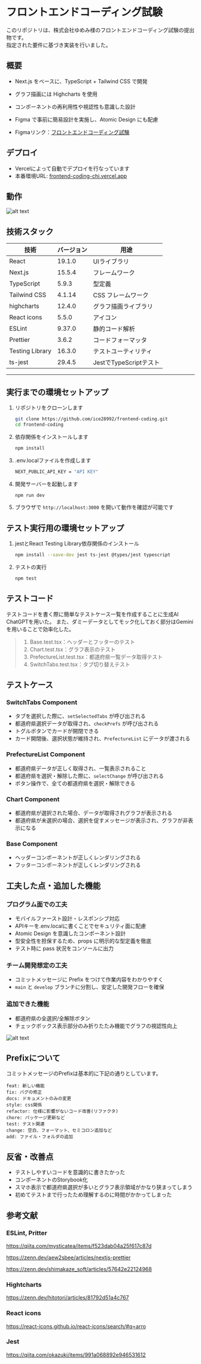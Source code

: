 # フロントエンドコーディング試験

このリポジトリは、株式会社ゆめみ様のフロントエンドコーディング試験の提出物です。  
指定された要件に基づき実装を行いました。

##  概要
- Next.js をベースに、TypeScript + Tailwind CSS で開発
- グラフ描画には Highcharts を使用
- コンポーネントの再利用性や視認性も意識した設計
- Figma で事前に簡易設計を実施し、Atomic Design にも配慮

- Figmaリンク：[フロントエンドコーディング試験](https://www.figma.com/design/SOGqrrZQQgbricSlpvVEbK/%E3%83%95%E3%83%AD%E3%83%B3%E3%83%88%E3%82%A8%E3%83%B3%E3%83%89?node-id=0-1&p=f&t=j4tbmMnEgcyFPff9-0)

## デプロイ

- Vercelによって自動でデプロイを行なっています
- 本番環境URL: [frontend-coding-chi.vercel.app](frontend-coding-chi.vercel.app)

## 動作
![alt text](動作-1.gif)

## 技術スタック

|技術              |バージョン    |用途                       |
|-----------------|------------|---------------------------|
|React            |19.1.0      | UIライブラリ               |
|Next.js          |15.5.4      | フレームワーク              |
|TypeScript       |5.9.3       | 型定義                     |
|Tailwind CSS     |4.1.14      | CSS フレームワーク           |
|highcharts       |12.4.0      | グラフ描画ライブラリ          |
|React icons      |5.5.0       | アイコン                     |
|ESLint           |9.37.0      | 静的コード解析               |
|Prettier         |3.6.2       | コードフォーマッタ            |
|Testing Library  |16.3.0      | テストユーティリティ           |
|ts-jest          |29.4.5      | JestでTypeScriptテスト       |

---

## 実行までの環境セットアップ

1. リポジトリをクローンします

   ```bash
   git clone https://github.com/ice28992/frontend-coding.git
   cd frontend-coding
   ```

2. 依存関係をインストールします

   ```bash
   npm install
   ```

3. .env.localファイルを作成します

    ```bash
    NEXT_PUBLIC_API_KEY = "API KEY"
    ```

4. 開発サーバーを起動します

   ```bash
   npm run dev
   ```

5. ブラウザで `http://localhost:3000` を開いて動作を確認が可能です


## テスト実行用の環境セットアップ

1. jestとReact Testing Library依存関係のインストール

    ```bash
    npm install --save-dev jest ts-jest @types/jest typescript
    ```

2. テストの実行

    ```bash
    npm test
    ```

## テストコード
テストコードを書く際に簡単なテストケース一覧を作成することに生成AI ChatGPTを用いた。
また、ダミーデータとしてモック化しておく部分はGeminiを用いることで効率化した。

>  1. Base.test.tsx：ヘッダーとフッターのテスト
>  2. Chart.test.tsx：グラフ表示のテスト
>  3. PrefectureList.test.tsx：都道府県一覧データ取得テスト
>  4. SwitchTabs.test.tsx：タブ切り替えテスト

## テストケース

### SwitchTabs Component
- タブを選択した際に、`setSelectedTabs` が呼び出される
- 都道府県選択データが取得され、`checkPrefs` が呼び出される
- トグルボタンでカードが開閉できる
- カード開閉後、選択状態が維持され、`PrefectureList` にデータが渡される

### PrefectureList Component
- 都道府県データが正しく取得され、一覧表示されること
- 都道府県を選択・解除した際に、`selectChange` が呼び出される
- ボタン操作で、全ての都道府県を選択・解除できる

### Chart Component
- 都道府県が選択された場合、データが取得されグラフが表示される
- 都道府県が未選択の場合、選択を促すメッセージが表示され、グラフが非表示になる

### Base Component
- ヘッダーコンポーネントが正しくレンダリングされる
- フッターコンポーネントが正しくレンダリングされる

## 工夫した点・追加した機能

### プログラム面での工夫
- モバイルファースト設計・レスポンシブ対応
- APIキーを.env.localに書くことでセキュリティ面に配慮
- Atomic Design を意識したコンポーネント設計
- 型安全性を担保するため、props に明示的な型定義を徹底
- テスト時に pass 状況をコンソールに出力

### チーム開発想定の工夫
- コミットメッセージに Prefix をつけて作業内容をわかりやすく
- `main` と `develop` ブランチに分割し、安定した開発フローを確保

### 追加できた機能
- 都道府県の全選択/全解除ボタン
- チェックボックス表示部分のみ折りたたみ機能でグラフの視認性向上

![alt text](プレビュー.webp)

## Prefixについて
コミットメッセージのPrefixは基本的に下記の通りとしています。
```
feat: 新しい機能
fix: バグの修正
docs: ドキュメントのみの変更
style: css関係
refactor: 仕様に影響がないコード改善(リファクタ)
chore: パッケージ更新など
test: テスト関連
change: 空白、フォーマット、セミコロン追加など
add: ファイル・フォルダの追加
```

## 反省・改善点

- テストしやすいコードを意識的に書きたかった
- コンポーネントのStorybook化
- スマホ表示で都道府県選択が多いとグラフ表示領域がかなり狭まってしまう
- 初めてテストまで行ったため理解するのに時間がかかってしまった


## 参考文献
### ESLint, Pritter
https://qiita.com/mysticatea/items/f523dab04a25f617c87d

https://zenn.dev/aew2sbee/articles/nextjs-prettier

https://zenn.dev/shimakaze_soft/articles/57642e22124968


### Hightcharts
https://zenn.dev/hitotori/articles/81792d51a4c767

### React icons
https://react-icons.github.io/react-icons/search/#q=arro

### Jest
https://qiita.com/okazuki/items/991a068892e946531612
